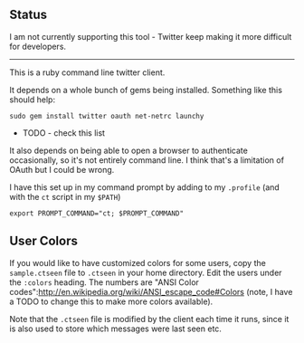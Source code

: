 Status
------
I am not currently supporting this tool - Twitter keep making it more difficult for developers.

---

This is a ruby command line twitter client.

It depends on a whole bunch of gems being installed. Something like this should help:

	sudo gem install twitter oauth net-netrc launchy

 * TODO - check this list

It also depends on being able to open a browser to authenticate occasionally, so it's not entirely command line. I think that's a limitation of OAuth but I could be wrong.

I have this set up in my command prompt by adding to my `.profile` (and with the `ct` script in my `$PATH`)

	export PROMPT_COMMAND="ct; $PROMPT_COMMAND"

User Colors
-----------
If you would like to have customized colors for some users, copy the `sample.ctseen` file to `.ctseen` in your home directory. Edit the users under the `:colors` heading. The numbers are "ANSI Color codes":http://en.wikipedia.org/wiki/ANSI_escape_code#Colors (note, I have a TODO to change this to make more colors available).

Note that the `.ctseen` file is modified by the client each time it runs, since it is also used to store which messages were last seen etc.
